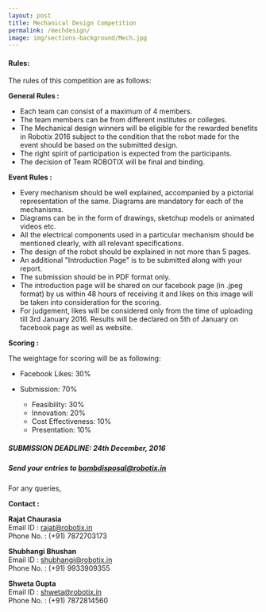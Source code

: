 ```yaml
---
layout: post
title: Mechanical Design Competition
permalink: /mechdesign/
image: img/sections-background/Mech.jpg
---
```


#### Rules:

The rules of this competition are as follows:

**General Rules :**

* Each team can consist of a maximum of 4 members.
* The team members can be from different institutes or colleges.
* The Mechanical design winners will be eligible for the rewarded benefits in Robotix 2016 subject to the condition that the robot made for the event should be based on the submitted design.
* The right spirit of participation is expected from the participants.
* The decision of Team ROBOTIX will be final and binding.

**Event Rules :**

* Every mechanism should be well explained, accompanied by a pictorial representation of the same. Diagrams are mandatory for each of the mechanisms.
* Diagrams can be in the form of drawings, sketchup models or animated videos etc.
* All the electrical components used in a particular mechanism should be mentioned clearly, with all relevant specifications.
* The design of the robot should be explained in not more than 5 pages.
* An additional "Introduction Page" is to be submitted along with your report.
* The submission should be in PDF format only.
* The introduction page will be shared on our facebook page (in .jpeg format) by us within 48 hours of receiving it and likes on this image will be taken into consideration for the scoring.
* For judgement, likes will be considered only  from the time of uploading till 3rd January 2016. Results will be declared on 5th of January on facebook page as well as website.

**Scoring :**

The weightage for scoring will be as following:

* Facebook Likes: 30%
* Submission: 70%

    * Feasibility: 30%
    * Innovation: 20%
    * Cost Effectiveness: 10%
    * Presentation: 10%

##### **SUBMISSION DEADLINE:** 24th December, 2016

##### Send your entries to [bombdisposal@robotix.in](mailto:bombdisposal@robotix.in)

For any queries,

**Contact :**

**Rajat Chaurasia**  
Email ID : [rajat@robotix.in](mailto:rajat@robotix.in)  
Phone No. : (+91) 7872703173  

**Shubhangi Bhushan**  
Email ID : [shubhangi@robotix.in](mailto:rohan@robotix.in)  
Phone No. : (+91) 9933909355  

**Shweta Gupta**  
Email ID : [shweta@robotix.in](mailto:shweta@robotix.in)  
Phone No. : (+91) 7872814560  
